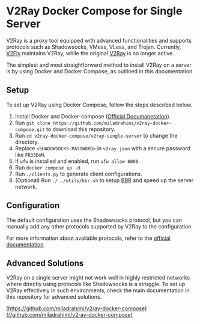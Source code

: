 # V2Ray Docker Compose for Single Server

V2Ray is a proxy tool equipped with advanced functionalities and supports protocols such as Shadowsocks, VMess, VLess,   and Trojan.
Currently, [V2Fly](//www.v2fly.org) maintains V2Ray, while the original [V2Ray](//v2ray.com) is no longer active.

The simplest and most straightforward method to install V2Ray on a server is by using Docker and Docker Compose,
as outlined in this documentation.

## Setup

To set up V2Ray using Docker Compose, follow the steps described below.

1. Install Docker and Docker-compose ([Official Documanetation](//docs.docker.com/engine/install/#supported-platforms)).
1. Run `git clone https://github.com/miladrahimi/v2ray-docker-compose.git` to download this repository.
1. Run `cd v2ray-docker-compose/v2ray-single-server` to change the directory.
1. Replace `<SHADOWSOCKS-PASSWORD>` in `v2ray.json` with a secure password like `FR33DoM`.
1. If `ufw` is installed and enabled, run `ufw allow 8000`.
1. Run `docker compose up -d`.
1. Run `./clients.py` to generate client configurations.
1. (Optional) Run `./../utils/bbr.sh` to setup [BBR](//github.com/google/bbr) and speed up the server network.

## Configuration

The default configuration uses the Shadowsocks protocol, but you can manually add any other protocols supported by V2Ray to the configuration.

For more information about available protocols, refer to the [official documentation](//www.v2fly.org/v5/config/inbound.html).

## Advanced Solutions

V2Ray on a single server might not work well in highly restricted networks where directly using protocols like Shadowsocks is a struggle.
To set up V2Ray effectively in such environments, check the main documentation in this repository for advanced solutions.

[https://github.com/miladrahimi/v2ray-docker-compose](//github.com/miladrahimi/v2ray-docker-compose)
